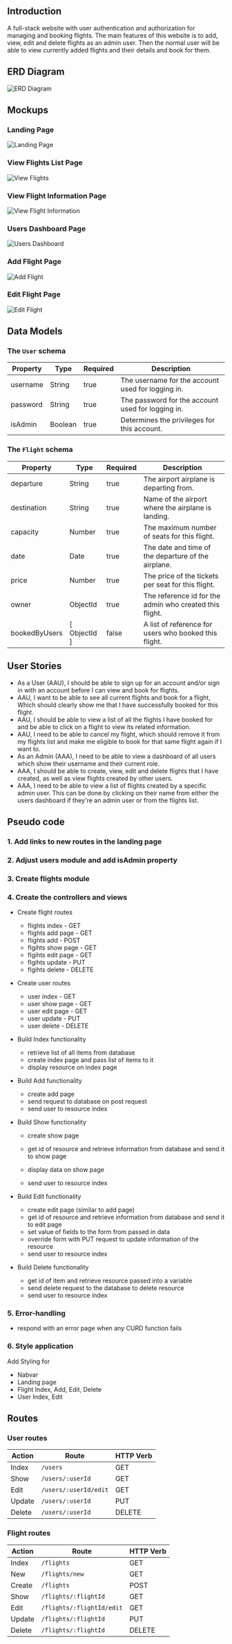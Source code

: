 ## Introduction

A full-stack website with user authentication and authorization for managing and booking flights. The main features of this website is to add, view, edit and delete flights as an admin user. Then the normal user will be able to view currently added flights and their details and book for them.

## ERD Diagram
![ERD Diagram](./assets/ERD.png)


## Mockups
### Landing Page
![Landing Page](./assets/landing-page.png)
### View Flights List Page
![View Flights](./assets/view-flights.png)
### View Flight Information Page
![View Flight Information](./assets/flight-show.png)
### Users Dashboard Page
![Users Dashboard](./assets/user-dashboard.png)
### Add Flight Page
![Add Flight](./assets/add-flight.png)
### Edit Flight Page
![Edit Flight](./assets/edit-flight.png)


## Data Models
### The ```User``` schema

| Property | Type     | Required | Description          |
|----------|----------|----------|----------------------|
| username | String | true | The username for the account used for logging in.|
| password | String | true | The password for the account used for logging in.|
| isAdmin | Boolean | true | Determines the privileges for this account.|

### The ```Flight``` schema

| Property | Type     | Required | Description          |
|----------|----------|----------|----------------------|
| departure |String | true | The airport airplane is departing from.|
| destination |String | true | Name of the airport where the airplane is landing.|
| capacity | Number | true | The maximum number of seats for this flight.|
| date | Date | true | The date and time of the departure of the airplane.|
| price | Number | true | The price of the tickets per seat for this flight.|
| owner | ObjectId | true | The reference id for the admin who created this flight.|
| bookedByUsers | [ ObjectId ] | false | A list of reference for users who booked this flight.|

## User Stories
- As a User (AAU), I should be able to sign up for an account and/or sign in with an account before I can view and book for flights.
- AAU, I want to be able to see all current flights and book for a flight, Which should clearly show me that I have successfully booked for this flight.
- AAU, I should be able to view a list of all the flights I have booked for and be able to click on a flight to view its related information.
- AAU, I need to be able to cancel my flight, which should remove it from my flights list and make me eligible to book for that same flight again if I want to.
- As an Admin (AAA), I need to be able to view a dashboard of all users which show their username and their current role.
- AAA, I should be able to create, view, edit and delete flights that I have created, as well as view flights created by other users.
- AAA, I need to be able to view a list of flights created by a specific admin user. This can be done by clicking on their name from either the users dashboard if they're an admin user or from the flights list.

## Pseudo code
### 1. Add links to new routes in the landing page

### 2. Adjust users module and add isAdmin property

### 3. Create flights module

### 4. Create the controllers and views
- Create flight routes
    - flights index - GET
    - flights add page - GET
    - flights add - POST
    - flgihts show page - GET
    - flgihts edit page - GET
    - flgihts update - PUT
    - flgihts delete - DELETE

- Create user routes
	- user index - GET
	- user show page - GET
	- user edit page - GET
	- user update - PUT
	- user delete - DELETE

- Build Index functionality
	- retrieve list of all items from database
	- create index page and pass list of items to it
	- display resource on index page

- Build Add functionality
	- create add page
	- send request to database on post request
	- send user to resource index

- Build Show functionality
	- create show page

	- get id of resource and retrieve information from database and send it to show page
	- display data on show page
	- send user to resource index

- Build Edit functionality
	- create edit page (similar to add page)
	- get id of resource and retrieve information from database and send it to edit page
	- set value of fields to the form from passed in data
	- override form with PUT request to update information of the resource
	- send user to resource index

- Build Delete functionality
	- get id of item and retrieve resource passed into a variable
	- send delete request to the database to delete resource
	- send user to resource index

### 5. Error-handling
- respond with an error page when any CURD function fails

### 6. Style application
Add Styling for
- Nabvar
- Landing page
- Flight Index, Add, Edit, Delete
- User Index, Edit

## Routes
### User routes
| Action | Route                                   | HTTP Verb |
|--------|-----------------------------------------|-----------|
| Index  | `/users`                              | GET       |
| Show   | `/users/:userId`                    | GET       |
| Edit   | `/users/:userId/edit`               | GET       |
| Update | `/users/:userId`                    | PUT       |
| Delete | `/users/:userId`                    | DELETE    |

### Flight routes
| Action | Route                                   | HTTP Verb |
|--------|-----------------------------------------|-----------|
| Index  | `/flights`                              | GET       |
| New    | `/flights/new`                          | GET       |
| Create | `/flights`                              | POST      |
| Show   | `/flights/:flightId`                    | GET       |
| Edit   | `/flights/:flightId/edit`               | GET       |
| Update | `/flights/:flightId`                    | PUT       |
| Delete | `/flights/:flightId`                    | DELETE    |